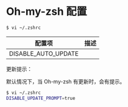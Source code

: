 # Oh-my-zsh 配置

```sh
$ vi ~/.zshrc
```

| 配置项              | 描述 |
| ------------------- | ---- |
| DISABLE_AUTO_UPDATE |      |

更新提示：

默认情况下，当 Oh-my-zsh 有更新时，会有提示。

```sh
$ vi ~/.zshrc
DISABLE_UPDATE_PROMPT=true
```